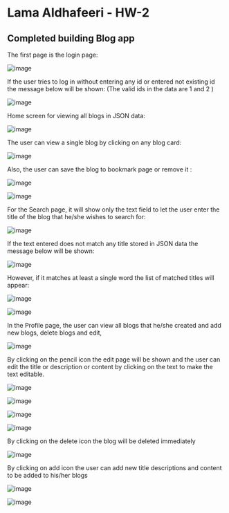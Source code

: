 # Lama Aldhafeeri - HW-2

## Completed building Blog app

The first page is the login page:

![image](https://github.com/Lama-Aldhafeeri/HW-2/assets/84765301/916bd568-c6fa-4021-a607-2eea10ce9d10)


If the user tries to log in without entering any id or entered not existing id the message below will be shown:
(The valid ids in the data are 1 and 2 )

![image](https://github.com/Lama-Aldhafeeri/HW-2/assets/84765301/320744bf-97d3-4642-b886-61ad5a21ff31)


Home screen for viewing all blogs in JSON data:

![image](https://github.com/Lama-Aldhafeeri/HW-2/assets/84765301/3ddcce4b-e017-4f43-89e0-87cd403b03ad)


The user can view a single blog by clicking on any blog card:

![image](https://github.com/Lama-Aldhafeeri/HW-2/assets/84765301/834fcfbe-185f-49ad-9a31-9670c3336a8a)


Also, the user can save the blog to bookmark page or remove it :

![image](https://github.com/Lama-Aldhafeeri/HW-2/assets/84765301/5b220089-9e52-420d-8ce8-312f55726708)

![image](https://github.com/Lama-Aldhafeeri/HW-2/assets/84765301/938ce1b5-c4c2-448a-916e-b0485d15a49e)



For the Search page, it will show only the text field to let the user enter the title of the blog that he/she wishes to search for:

![image](https://github.com/Lama-Aldhafeeri/HW-2/assets/84765301/45185025-0cb6-440f-b840-69e285c5e84a)


If the text entered does not match any title stored in JSON data the message below will be shown:

![image](https://github.com/Lama-Aldhafeeri/HW-2/assets/84765301/99abc904-d8e5-4975-a274-57975b3df1a5)


However, if it matches at least a single word the list of matched titles will appear:

![image](https://github.com/Lama-Aldhafeeri/HW-2/assets/84765301/4717139a-8e10-48ab-b071-b32be800d760)

![image](https://github.com/Lama-Aldhafeeri/HW-2/assets/84765301/4d8efc7d-765f-4bf3-9aa9-39db36f6f556)


In the Profile page, the user can view all blogs that he/she created and add new blogs, delete blogs and edit,

![image](https://github.com/Lama-Aldhafeeri/HW-2/assets/84765301/c90d2323-fc9f-420e-a74b-6da9d5dee613)


By clicking on the pencil icon the edit page will be shown and the user can edit the title or description or content by clicking on the text to make the text editable.

![image](https://github.com/Lama-Aldhafeeri/HW-2/assets/84765301/15c98c2d-d50c-426e-bd07-3115f4db2354)

![image](https://github.com/Lama-Aldhafeeri/HW-2/assets/84765301/cf94f9b0-917a-4c4e-9d82-defd24a54902)

![image](https://github.com/Lama-Aldhafeeri/HW-2/assets/84765301/bc9af564-255e-409e-8bb8-6520b040eb1a)

![image](https://github.com/Lama-Aldhafeeri/HW-2/assets/84765301/7203d822-b5ad-4803-9f1e-f5ebb14883ee)

By clicking on the delete icon the blog will be deleted immediately

![image](https://github.com/Lama-Aldhafeeri/HW-2/assets/84765301/78e64d76-8ec1-43b9-bb73-3e6afce380c6)


By clicking on add icon the user can add new title descriptions and content to be added to his/her blogs

![image](https://github.com/Lama-Aldhafeeri/HW-2/assets/84765301/2933caa2-d960-463f-9a35-d247c021c6e8)

![image](https://github.com/Lama-Aldhafeeri/HW-2/assets/84765301/af9d4f32-a02b-4efb-a4ff-dba5c00587d6)



